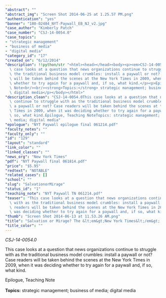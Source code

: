 ```yaml
---
"abstract": ""
"abstract_img": "Screen Shot 2014-06-25 at 1.25.57 PM.png"
"authentication": "yes"
"banner": "180-02484_NYT-Paywall_EB_NJ_v2.jpg"
"case_author": "Kimberly Patch"
"case_number": "CSJ-14-0054.0"
"case_topics":
- "strategic management"
- "business of media"
- "digital media"
"category_id": "17"
"created_on": "6/12/2014"
"description": !!python/str "<html><head></head><body><p><em>CSJ-14-0054.0</em></p><p>This\
  \ case looks at a question that news organizations continue to struggle with as\
  \ the traditional business model crumbles: install a paywall or not? Case readers\
  \ will be taken behind the scenes at the New York Times in 2009, when it was deciding\
  \ whether to try again for a paywall and, if so, what kind.</p><p>Epilogue, Teaching\
  \ Note<br/><br/><strong>Topics:</strong> strategic management; business of media;\
  \ digital media</p></body></html>"
"description_clean": "CSJ-14-0054.0This case looks at a question that news organizations\
  \ continue to struggle with as the traditional business model crumbles: install\
  \ a paywall or not? Case readers will be taken behind the scenes at the New York\
  \ Times in 2009, when it was deciding whether to try again for a paywall and, if\
  \ so, what kind.Epilogue, Teaching NoteTopics: strategic management; business of\
  \ media; digital media"
"epologue": "NYT Paywall epilogue final 061214.pdf"
"faculty_notes": ""
"faculty_only": ""
"id": "129"
"layout": "standard"
"link_color": ""
"linked_classes": ""
"news_org": "New York Times"
"pdf": "NYT Paywall final 061814.pdf"
"price": "$5.95"
"redtext": "NOTABLE"
"related_cases": []
"school": ""
"slug": "SalvationorMirage"
"status_id": "1"
"teaching_note": "NYT Paywall TN 061214.pdf"
"teaser": "This case looks at a question that news organizations continue to struggle\
  \ with as the traditional business model crumbles: install a paywall or not? Case\
  \ readers will be taken behind the scenes at the New York Times in 2009, when it\
  \ was deciding whether to try again for a paywall and, if so, what kind."
"thumb": "Screen Shot 2014-06-13 at 11.53.26 AM.png"
"title": "Salvation or Mirage? The &lt;em&gt;New York Times&lt;/em&gt; Paywall"
"title_color": ""
---
```

<html><head></head><body><p><em>CSJ-14-0054.0</em></p><p>This case looks at a question that news organizations continue to struggle with as the traditional business model crumbles: install a paywall or not? Case readers will be taken behind the scenes at the New York Times in 2009, when it was deciding whether to try again for a paywall and, if so, what kind.</p><p>Epilogue, Teaching Note<br/><br/><strong>Topics:</strong> strategic management; business of media; digital media</p></body></html>
